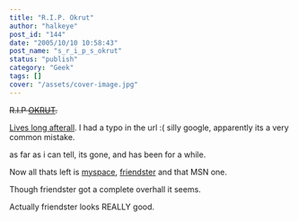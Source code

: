 ```yaml
---
title: "R.I.P. Okrut"
author: "halkeye"
post_id: "144"
date: "2005/10/10 10:58:43"
post_name: "s_r_i_p_s_okrut"
status: "publish"
category: "Geek"
tags: []
cover: "/assets/cover-image.jpg"
---
```


<s>R.I.P [OKRUT](https://www.okrut.com).</s>  

[Lives long afterall](https://www.orkut.com). I had a typo in the url :( silly google, apparently its a very common mistake.

as far as i can tell, its gone, and has been for a while.

Now all thats left is [myspace](https://www.myspace.com/halkeye), [friendster](https://www.friendster.com) and that MSN one.

Though friendster got a complete overhall it seems.

Actually friendster looks REALLY good.
